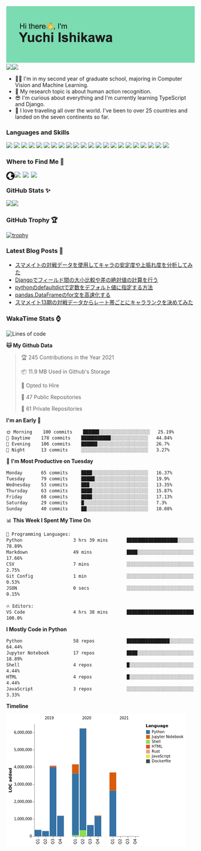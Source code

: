 <img src="https://github.com/yiskw713/yiskw713/blob/master/header.png?raw=true">

<a href="http://yiskw713.github.io">
  <img align="left" src="https://img.shields.io/website?down_color=red&down_message=dwon&label=MY%20WEBSITE&style=for-the-badge&up_message=up&url=http%3A%2F%2Fyiskw713.github.io" />
</a>
<a href="https://twitter.com/yciskw_">
  <img align="left" src="https://img.shields.io/twitter/follow/yciskw_?logo=Twitter&style=for-the-badge" />
</a>

<br />
<br />

- 👨‍💻 I'm in my second year of graduate school, majoring in Computer Vision and Machine Learning. 
- 🧪 My research topic is about human action recognition.
- 😎 I'm curious about everything and I'm currently learning TypeScript and Django.
- 🎒 I love traveling all over the world. I've been to over 25 countries and landed on the seven continents so far.

### Languages and Skills

<p>
<img src="https://img.shields.io/badge/-Python-3776AB?style=flat-square&logo=Python&logoColor=white"/>
<img src="https://img.shields.io/badge/-PyTorch-EE4C2C?style=flat-square&logo=PyTorch&logoColor=white"/>
<img src="https://img.shields.io/badge/-pandas-150458?style=flat-square&logo=pandas&logoColor=white"/>
<img src="https://img.shields.io/badge/-Django-092E20?style=flat-square&logo=Django&logoColor=white"/>
<img src="https://img.shields.io/badge/-Rust-000000?style=flat-square&logo=Rust&logoColor=white"/>
<img src="https://img.shields.io/badge/-JavaScript-F7DF1E?style=flat-square&logo=JavaScript&logoColor=black"/>
<img src="https://img.shields.io/badge/-TypeScript-007ACC?style=flat-square&logo=TypeScript&logoColor=white"/>
<img src="https://img.shields.io/badge/-Vue.js-42B883?style=flat-square&logo=Vue.js&logoColor=white"/>
<img src="https://img.shields.io/badge/-Nuxt.js-00C58E?style=flat-square&logo=Vue.js&logoColor=white"/>
<img src="https://img.shields.io/badge/-C++-00599C?style=flat-square&logo=c%2B%2B&logoColor=white"/>
<img src="https://img.shields.io/badge/-HTML5-E34F26?style=flat-square&logo=HTML5&logoColor=white"/>
<img src="https://img.shields.io/badge/-CSS3-1572B6?style=flat-square&logo=CSS3&logoColor=white"/>
<img src="https://img.shields.io/badge/-Sass-1572B6?style=flat-square&logo=SASS&logoColor=white"/>
<img src="https://img.shields.io/badge/-MySQL-F29111?style=flat-square&logo=MySQL&logoColor=white"/>
<img src="https://img.shields.io/badge/-PostgreSQL-F29111?style=flat-square&logo=PostgreSQL&logoColor=white"/>
<img src="https://img.shields.io/badge/-Visual%20Studio%20Code-23A9F2?style=flat-square&logo=Visual%20Studio%20Code&logoColor=white"/>
<img src="https://img.shields.io/badge/-Vim-1572B6?style=flat-square&logo=Vim&logoColor=white"/>
<img src="https://img.shields.io/badge/-Github-181717?style=flat-square&logo=GitHub&logoColor=white"/>
<img src="https://img.shields.io/badge/-Git-F44D27?style=flat-square&logo=Git&logoColor=white"/>
<img src="https://img.shields.io/badge/-Google%20Cloud-4285F4?style=flat-square&logo=Google%20Cloud&logoColor=white"/>
<img src="https://img.shields.io/badge/-Amazon%20AWS-232F3E?style=flat-square&logo=Amazon%20AWS&logoColor=white"/>
<img src="https://img.shields.io/badge/-Docker-2496ED?style=flat-square&logo=Docker&logoColor=white"/>
</p>

### Where to Find Me 👀

[<img align="left" width="22px" src="https://raw.githubusercontent.com/iconic/open-iconic/master/svg/globe.svg" />][website]
[<img align="left" width="22px" src="https://cdn.jsdelivr.net/npm/simple-icons@v3/icons/twitter.svg" />][twitter]
[<img align="left" width="22px" src="https://cdn.jsdelivr.net/npm/simple-icons@v3/icons/linkedin.svg" />][linkedin]
[<img align="left" width="22px" src="https://cdn.jsdelivr.net/npm/simple-icons@v3/icons/instagram.svg" />][instagram]

<br />

### GitHub Stats ✨

<img align="left" src="https://github-readme-stats.yiskw713.vercel.app/api?username=yiskw713&count_private=true&show_icons=true&theme=highcontrast&include_all_commits=true" />
<img src="https://github-readme-stats.yiskw713.vercel.app/api/top-langs/?username=yiskw713&hide=jupyter%20notebook&layout=compact&theme=highcontrast" />

<br />

### GitHub Trophy 🏆

[![trophy](https://github-profile-trophy.vercel.app/?username=yiskw713&theme=chalk)](https://github.com/ryo-ma/github-profile-trophy)

### Latest Blog Posts 📕

<!-- BLOG-POST-LIST:START -->
- [スマメイトの対戦データを使用してキャラの安定度や上振れ度を分析してみた](https://yiskw713.hatenablog.com/entry/2021/03/16/175953)
- [Djangoでフィールド間の大小比較や差の絶対値の計算を行う](https://yiskw713.hatenablog.com/entry/2021/03/16/111017)
- [pythonのdefaultdictで定数をデフォルト値に指定する方法](https://yiskw713.hatenablog.com/entry/2021/03/16/005643)
- [pandas.DataFrameのfor文を高速化する](https://yiskw713.hatenablog.com/entry/2021/03/12/004136)
- [スマメイト13期の対戦データからレート帯ごとにキャラランクを決めてみた](https://yiskw713.hatenablog.com/entry/2021/03/10/194519)
<!-- BLOG-POST-LIST:END -->

### WakaTime Stats ⌚️

<!--START_SECTION:waka-->
![Lines of code](https://img.shields.io/badge/From%20Hello%20World%20I%27ve%20Written-21.9%20million%20lines%20of%20code-blue)

**🐱 My Github Data** 

> 🏆 245 Contributions in the Year 2021
 > 
> 📦 11.9 MB Used in Github's Storage 
 > 
> 💼 Opted to Hire
 > 
> 📜 47 Public Repositories 
 > 
> 🔑 61 Private Repositories  
 > 
**I'm an Early 🐤** 

```text
🌞 Morning    100 commits    ██████░░░░░░░░░░░░░░░░░░░   25.19% 
🌆 Daytime    178 commits    ███████████░░░░░░░░░░░░░░   44.84% 
🌃 Evening    106 commits    ██████░░░░░░░░░░░░░░░░░░░   26.7% 
🌙 Night      13 commits     ░░░░░░░░░░░░░░░░░░░░░░░░░   3.27%

```
📅 **I'm Most Productive on Tuesday** 

```text
Monday       65 commits     ████░░░░░░░░░░░░░░░░░░░░░   16.37% 
Tuesday      79 commits     █████░░░░░░░░░░░░░░░░░░░░   19.9% 
Wednesday    53 commits     ███░░░░░░░░░░░░░░░░░░░░░░   13.35% 
Thursday     63 commits     ████░░░░░░░░░░░░░░░░░░░░░   15.87% 
Friday       68 commits     ████░░░░░░░░░░░░░░░░░░░░░   17.13% 
Saturday     29 commits     █░░░░░░░░░░░░░░░░░░░░░░░░   7.3% 
Sunday       40 commits     ██░░░░░░░░░░░░░░░░░░░░░░░   10.08%

```


📊 **This Week I Spent My Time On** 

```text
💬 Programming Languages: 
Python                   3 hrs 39 mins       ███████████████████░░░░░░   78.89% 
Markdown                 49 mins             ████░░░░░░░░░░░░░░░░░░░░░   17.66% 
CSV                      7 mins              ░░░░░░░░░░░░░░░░░░░░░░░░░   2.75% 
Git Config               1 min               ░░░░░░░░░░░░░░░░░░░░░░░░░   0.53% 
JSON                     0 secs              ░░░░░░░░░░░░░░░░░░░░░░░░░   0.15%

🔥 Editors: 
VS Code                  4 hrs 38 mins       █████████████████████████   100.0%

```

**I Mostly Code in Python** 

```text
Python                   58 repos            ████████████████░░░░░░░░░   64.44% 
Jupyter Notebook         17 repos            ████░░░░░░░░░░░░░░░░░░░░░   18.89% 
Shell                    4 repos             █░░░░░░░░░░░░░░░░░░░░░░░░   4.44% 
HTML                     4 repos             █░░░░░░░░░░░░░░░░░░░░░░░░   4.44% 
JavaScript               3 repos             ░░░░░░░░░░░░░░░░░░░░░░░░░   3.33%

```


**Timeline**

![Chart not found](https://raw.githubusercontent.com/yiskw713/yiskw713/master/charts/bar_graph.png) 


<!--END_SECTION:waka-->


[website]: https://yiskw713.github.io
[twitter]: https://twitter.com/yciskw_
[instagram]: https://www.instagram.com/yciskw_/
[linkedin]: https://www.linkedin.com/in/yiskw713/
